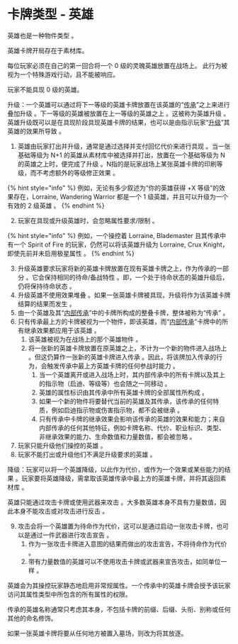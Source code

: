 # 卡牌类型 - 英雄

英雄也是一种物件类型 。

英雄卡牌开局存在于素材库。

每位玩家必须在自己的第一回合将一个 0 级的灵魄英雄放置在战场上。 此行为被视为一个特殊游戏行动，且不能被响应。

玩家不能具现 0 级的英雄。

升级：一个英雄可以通过将下一等级的英雄卡牌放置在该英雄的“[传承](../../yong-yu-ji/you-xi-shu-yu.md#lineage-term)”之上来进行叠加升级 。下一等级的英雄被放置在上一等级的英雄之上 。这被称为英雄升级 。英雄升级既可以是在具现阶段具现英雄卡牌的结果，也可以是由指示玩家“[升级](../../yong-yu-ji/you-xi-shu-yu.md#level-up)”其英雄的效果所导致 。

1. 英雄由玩家打出并升级，通常是通过选择并支付回忆代价来进行具现 。当一张基础等级为 N+1 的英雄从素材库中被选择并打出，放置在一个基础等级为 N 的英雄之上时，便完成了升级 。N指的是玩家战场上某张英雄卡牌的印刷等级，而不考虑额外的等级修正效果 。

{% hint style="info" %}
例如，无论有多少叙述为“你的英雄获得 +X 等级”的效果存在，Lorraine, Wandering Warrior 都是一个 1 级英雄，并且可以升级为一个有效的 2 级英雄 。
{% endhint %}

2. 玩家在具现或升级英雄时，会忽略属性要求/限制 。

{% hint style="info" %}
例如，一个操控着 Lorraine, Blademaster 且其传承中有一个 Spirit of Fire 的玩家，仍然可以将该英雄升级为 Lorraine, Crux Knight，即使先前并未启用极星属性 。
{% endhint %}

3. 升级英雄要求玩家将新的英雄卡牌放置在现有英雄卡牌之上，作为传承的一部分 。它会保持相同的待命/备战特性 。即，一个处于待命状态的英雄升级后，仍将保持待命状态 。
4. 升级英雄不使用效果堆叠 。如果一张英雄卡牌被具现，升级将作为该英雄卡牌结算的结果而发生 。
5. 由一个英雄及其“[内部传承](../../you-xi-ji-zhi/you-xi-ji-zhi-you-xi-qu-yu/you-xi-qu-yu-wu-jian-te-ding-qu-yu.md#nei-bu-chuan-cheng)”中的卡牌所构成的整叠卡牌，整体被称为“传承” 。
6. 只有传承最上方的卡牌被视为一个物件，即该英雄，而“[内部传承](../../you-xi-ji-zhi/you-xi-ji-zhi-you-xi-qu-yu/you-xi-qu-yu-wu-jian-te-ding-qu-yu.md#nei-bu-chuan-cheng)”卡牌中的所有继承效果都应用于该英雄 。
   1. 该英雄被视为在战场上的那个英雄物件 。
   2. 将一张新的英雄卡牌放置在原英雄之上，不计为一个新的物件进入战场上 。但这仍算作一张新的英雄卡牌进入传承 。因此，将该牌加入传承的行为，会触发传承中最上方英雄卡牌的任何参战时能力 。
      1. 当一个英雄离开或进入战场上时，其内部传承中的所有卡牌以及其上的指示物（启迪、等级等）也会随之一同移动 。
      2. 英雄的属性标识由其传承中所有英雄卡牌的全部属性所构成 。
      3. 如果一个新的物件将要替代当前的英雄及其传承，该传承的任何特质，例如启迪指示物或伤害指示物，都不会被继承 。
      4. 只有传承中卡牌的继承效果会影响该传承的英雄的效果和能力；来自内部传承的任何其他特征，例如卡牌名称、代价、职业标识、类型、非继承效果的能力、生命数值和力量数值，都会被忽略 。
7. 玩家只能升级他们操控的英雄 。
8. 玩家不能打出或升级他们不满足升级要求的英雄 。



降级：玩家可以将一个英雄降级，以此作为代价，或作为一个效果或某些能力的结果 。玩家要将英雄降级，需拿取该英雄传承中最上方的英雄卡牌，并将其返回素材库 。



英雄只能通过攻击卡牌或使用武器来攻击 。大多数英雄本身不具有力量数值，因此本身不能攻击或对攻击进行反击 。

9. 攻击会将一个英雄置为待命作为代价，这可以是通过启动一张攻击卡牌，也可以是通过一件武器进行攻击宣告 。
   1. 作为一张攻击卡牌进入意图的结果而做出的攻击宣告，不将待命作为代价 。
   2. 带有力量数值的英雄可以不使用攻击卡牌或武器来宣告攻击，如同单位一样 。

英雄会为其操控玩家静态地启用非常规属性。一个传承中的英雄卡牌会授予该玩家访问其属性类型中所包含的所有属性的权限。

传承的英雄名称通常只考虑其本身，不包括卡牌的前缀、后缀、头衔、别称或任何其他的命名修饰。

如果一张英雄卡牌将要从任何地方被置入墓场，则改为将其放逐。

